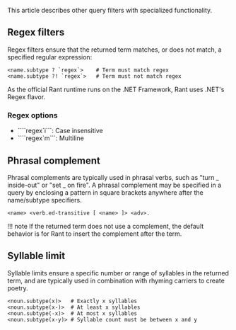 This article describes other query filters with specialized functionality.

## Regex filters

Regex filters ensure that the returned term matches, or does not match, a specified regular expression:

```rant
<name.subtype ? `regex`>    # Term must match regex
<name.subtype ?! `regex`>   # Term must not match regex
```

As the official Rant runtime runs on the .NET Framework, Rant uses .NET's Regex flavor.

### Regex options

* ````regex`i```: Case insensitive
* ````regex`m```: Multiline

## Phrasal complement

Phrasal complements are typically used in phrasal verbs, such as "turn _ inside-out" or "set _ on fire".
A phrasal complement may be specified in a query by enclosing a pattern in square brackets anywhere after
the name/subtype specifiers.

```rant
<name> <verb.ed-transitive [ <name> ]> <adv>.
```

!!! note
    If the returned term does not use a complement, the default behavior is for Rant to
    insert the complement after the term.

## Syllable limit

Syllable limits ensure a specific number or range of syllables in the returned term, and are typically used
in combination with rhyming carriers to create poetry.

```rant
<noun.subtype(x)>   # Exactly x syllables
<noun.subtype(x-)>  # At least x syllables
<noun.subtype(-x)>  # At most x syllables
<noun.subtype(x-y)> # Syllable count must be between x and y
```